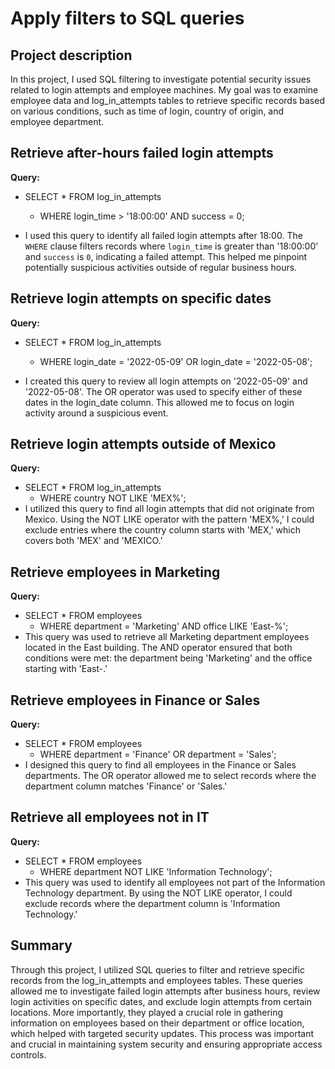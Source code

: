 # Apply filters to SQL queries

## Project description

In this project, I used SQL filtering to investigate potential security issues related to login attempts and employee machines. My goal was to examine employee data and log\_in\_attempts tables to retrieve specific records based on various conditions, such as time of login, country of origin, and employee department.

## Retrieve after-hours failed login attempts

**Query:**

- SELECT \* FROM log\_in\_attempts  
  - WHERE login\_time \> '18:00:00' AND success \= 0;

-  I used this query to identify all failed login attempts after 18:00. The `WHERE` clause filters records where `login_time` is greater than '18:00:00' and `success` is `0`, indicating a failed attempt. This helped me pinpoint potentially suspicious activities outside of regular business hours.

## Retrieve login attempts on specific dates

**Query:**

- SELECT \* FROM log\_in\_attempts  
  - WHERE login\_date \= '2022-05-09' OR login\_date \= '2022-05-08';

- I created this query to review all login attempts on '2022-05-09' and '2022-05-08'. The OR operator was used to specify either of these dates in the login\_date column. This allowed me to focus on login activity around a suspicious event.

## Retrieve login attempts outside of Mexico

**Query:**

- SELECT \* FROM log\_in\_attempts  
  - WHERE country NOT LIKE 'MEX%';  
-  I utilized this query to find all login attempts that did not originate from Mexico. Using the NOT LIKE operator with the pattern 'MEX%,' I could exclude entries where the country column starts with 'MEX,' which covers both 'MEX' and 'MEXICO.'

## Retrieve employees in Marketing

**Query:**

- SELECT \* FROM employees  
  - WHERE department \= 'Marketing' AND office LIKE 'East-%';  
- This query was used to retrieve all Marketing department employees located in the East building. The AND operator ensured that both conditions were met: the department being 'Marketing' and the office starting with 'East-.'

## Retrieve employees in Finance or Sales

**Query:**

- SELECT \* FROM employees  
  - WHERE department \= 'Finance' OR department \= 'Sales';  
- I designed this query to find all employees in the Finance or Sales departments. The OR operator allowed me to select records where the department column matches 'Finance' or 'Sales.'

## Retrieve all employees not in IT

**Query:**

- SELECT \* FROM employees  
  - WHERE department NOT LIKE 'Information Technology';  
- This query was used to identify all employees not part of the Information Technology department. By using the NOT LIKE operator, I could exclude records where the department column is 'Information Technology.'

## Summary

Through this project, I utilized SQL queries to filter and retrieve specific records from the log\_in\_attempts and employees tables. These queries allowed me to investigate failed login attempts after business hours, review login activities on specific dates, and exclude login attempts from certain locations. More importantly, they played a crucial role in gathering information on employees based on their department or office location, which helped with targeted security updates. This process was important and crucial in maintaining system security and ensuring appropriate access controls.  
